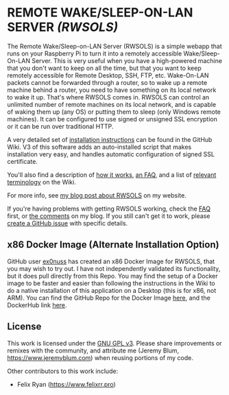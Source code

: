 REMOTE WAKE/SLEEP-ON-LAN SERVER *(RWSOLS)*
==========================================
The Remote Wake/Sleep-on-LAN Server (RWSOLS) is a simple webapp that runs on your Raspberry Pi to turn it into a remotely accessible Wake/Sleep-On-LAN Server. This is very useful when you have a high-powered machine that you don't want to keep on all the time, but that you want to keep remotely accessible for Remote Desktop, SSH, FTP, etc. Wake-On-LAN packets cannot be forwarded through a router, so to wake up a remote machine behind a router, you need to have something on its local network to wake it up. That's where RWSOLS comes in. RWSOLS can control an unlimited number of remote machines on its local network, and is capable of waking them up (any OS) or putting them to sleep (only Windows remote machines). It can be configured to use signed or unsigned SSL encryption or it can be run over traditional HTTP.
  
A very detailed set of [installation instructions](https://github.com/sciguy14/Remote-Wake-Sleep-On-LAN-Server/wiki) can be found in the GitHub Wiki. V3 of this software adds an auto-installed script that makes installation very easy, and handles automatic configuration of signed SSL certificate.
  
You'll also find a description of [how it works](https://github.com/sciguy14/Remote-Wake-Sleep-On-LAN-Server/wiki/How-it-Works), [an FAQ](https://github.com/sciguy14/Remote-Wake-Sleep-On-LAN-Server/wiki/Notes-and-FAQs), and a list of [relevant terminology](https://github.com/sciguy14/Remote-Wake-Sleep-On-LAN-Server/wiki/Terminology) on the Wiki.
  
For more info, see [my blog post about RWSOLS](https://www.jeremyblum.com/2013/07/14/rpi-wol-server/) on my website.
  
If you're having problems with getting RWSOLS working, check the [FAQ](https://github.com/sciguy14/Remote-Wake-Sleep-On-LAN-Server/wiki/Notes-and-FAQs) first, or [the comments](https://www.jeremyblum.com/2013/07/14/rpi-wol-server/#comments) on my blog. If you still can't get it to work, please [create a GitHub issue](https://github.com/sciguy14/Remote-Wake-Sleep-On-LAN-Server/issues) with specific details.


x86 Docker Image (Alternate Installation Option)
------------------------------------------------
GitHub user [ex0nuss](https://github.com/ex0nuss) has created an x86 Docker Image for RWSOLS, that you may wish to try out. I have not independently validated its functionality, but it does pull directly from this Repo. You may find the setup of a Docker image to be faster and easier than following the instructions in the Wiki to do a native installation of this application on a Desktop (this is for x86, not ARM). You can find the GitHub Repo for the Docker Image [here](https://github.com/ex0nuss/Remote-Wake-Sleep-On-LAN-Docker), and the DockerHub link [here](https://hub.docker.com/r/ex0nuss/remote-wake-sleep-on-lan-docker).

License
-------
This work is licensed under the [GNU GPL v3](http://www.gnu.org/licenses/gpl.html).
Please share improvements or remixes with the community, and attribute me (Jeremy Blum, <https://www.jeremyblum.com>) when reusing portions of my code.

Other contributors to this work include:
- Felix Ryan (https://www.felixrr.pro)
